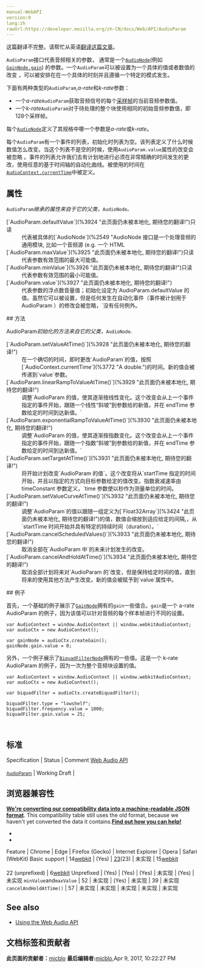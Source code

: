 ```yaml
---
manual:WebAPI
version:0
lang:zh
rawUrl:https://developer.mozilla.org/zh-CN/docs/Web/API/AudioParam
---
```




这篇翻译不完整。请帮忙从英语[翻译这篇文章](%3921 "")。






`AudioParam`接口代表音频相关的参数， 通常是一个[`AudioNode`](%2549 "AudioNode 接口是一个处理音频的通用模块, 比如一个音频源 (e.g. 一个 HTML <audio> or <video> 元素), 一个音频地址或者一个中间处理模块 (e.g. 一个过滤器如 BiquadFilterNode, 或一个音量控制器如 GainNode).")(例如[`GainNode.gain`](%3922 "An AudioParam.")) 的参数。一个`AudioParam`可以被设置为一个具体的值或者数值的改变 ，可以被安排在在一个具体的时刻并且遵循一个特定的模式发生。




下面有两种类型的`AudioParam`,<em>a-rate</em>和<em>k-rate</em>参数：


* 一个<em>a-rate</em>`AudioParam`获取音频信号的每个[采样帧](%3923 "")的当前音频参数值。
* 一个<em>k-rate</em>`AudioParam`对于待处理的整个块使用相同的初始音频参数值，即128个采样帧。


每个[`AudioNode`](%2549 "AudioNode 接口是一个处理音频的通用模块, 比如一个音频源 (e.g. 一个 HTML <audio> or <video> 元素), 一个音频地址或者一个中间处理模块 (e.g. 一个过滤器如 BiquadFilterNode, 或一个音量控制器如 GainNode).")定义了其规格中哪一个参数是<em>a-rate</em>或<em>k-rate</em>。



每个`AudioParam`有一个事件的列表，初始化时列表为空。该列表定义了什么时候数值怎么改变。当这个列表不是空的时候，使用`AudioParam.value`属性的改变会被忽略 。事件的列表允许我们去有计划地进行必须在非常精确的时间发生的更改，使用任意的基于时间轴的自动化曲线。被使用的时间在[`AudioContext.currentTime`](%3772 "A double.")中被定义。


## 属性<a name="属性"></a>


`AudioParam`<em>继承的属性来自于它的父类，</em>`AudioNode。`

<dl><dt>[`AudioParam.defaultValue`](%3924 "此页面仍未被本地化, 期待您的翻译!")只读</dt><dd>代表被具体的[`AudioNode`](%2549 "AudioNode 接口是一个处理音频的通用模块, 比如一个音频源 (e.g. 一个 HTML <audio> or <video> 元素), 一个音频地址或者一个中间处理模块 (e.g. 一个过滤器如 BiquadFilterNode, 或一个音量控制器如 GainNode).")创建的`AudioParam`的属性的初始的音量。</dd><dt>[`AudioParam.maxValue`](%3925 "此页面仍未被本地化, 期待您的翻译!")只读</dt><dd>代表参数有效范围的最大可能值。</dd><dt>[`AudioParam.minValue`](%3926 "此页面仍未被本地化, 期待您的翻译!")只读</dt><dd>代表参数有效范围的最小可能值。</dd><dt>[`AudioParam.value`](%3927 "此页面仍未被本地化, 期待您的翻译!")</dt><dd>代表参数的浮点数音量值；初始化设定为`AudioParam.defaultValue 的值。虽然它可以被设置，但是任何发生在自动化事件（事件被计划用于 AudioParam ）的修改会被忽略，`没有任何例外。</dd></dl>
## 方法<a name="方法"></a>


AudioParam<em>初始化的方法来自它的父类，</em>`AudioNode`.

<dl><dt>[`AudioParam.setValueAtTime()`](%3928 "此页面仍未被本地化, 期待您的翻译!")</dt><dd>在一个确切的时间，即时更改`AudioParam`的值，按照[`AudioContext.currentTime`](%3772 "A double.")的时间。新的值会被传递到`value`参数。</dd><dt>[`AudioParam.linearRampToValueAtTime()`](%3929 "此页面仍未被本地化, 期待您的翻译!")</dt><dd>调整`AudioParam 的值，使其逐渐按线性变化。这个改变会从上一个事件指定的事件开始，跟随一个线性“斜坡”到参数给的新值，并在 endTime 参数给定的时间到达新值。`</dd><dt>[`AudioParam.exponentialRampToValueAtTime()`](%3930 "此页面仍未被本地化, 期待您的翻译!")</dt><dd>调整`AudioParam 的值，使其逐渐按指数变化。这个改变会从上一个事件指定的事件开始，跟随一个指数“斜坡”到参数给的新值，并在 endTime 参数给定的时间到达新值。`</dd><dt>[`AudioParam.setTargetAtTime()`](%3931 "此页面仍未被本地化, 期待您的翻译!")</dt><dd>将开始计划改变`AudioParam 的值`。这个改变将从`startTime 指定的时间开始，并且以指定的方式向目标参数给定的值改变。指数衰减速率由 timeConstant 参数定义，`time 参数使以秒作为测量单位的时间。</dd><dt>[`AudioParam.setValueCurveAtTime()`](%3932 "此页面仍未被本地化, 期待您的翻译!")</dt><dd>调整`AudioParam`的值以跟随一组定义为[`Float32Array`](%3424 "此页面仍未被本地化, 期待您的翻译!")的值，数值会缩放到适应给定的间隔,，从`startTime 时间开始并具有特定的持续时间（duration）。`</dd><dt>[`AudioParam.cancelScheduledValues()`](%3933 "此页面仍未被本地化, 期待您的翻译!")</dt><dd>取消全部在`AudioParam 中`的未来计划发生的改变。</dd><dt>[`AudioParam.cancelAndHoldAtTime()`](%3934 "此页面仍未被本地化, 期待您的翻译!")</dt><dd>取消全部计划将来对`AudioParam 的`改变，但是保持给定时间的值，直到将来的使用其他方法产生改变。新的值会被赋予到`value`属性中。</dd></dl>
## 例子<a name="例子"></a>


首先，一个基础的例子展示了[`GainNode`](%2721 "增益是一个无单位量，会对所有输入声道的音频进行相应的增加。当对 GainNode 进行修改时，新的增益会通过 de-zippering 算法进行应用，以防止出现“咔嗒”的奇怪声响。")拥有的`gain`一些值合。`gain`是一个 a-rate AudioParam 的例子，因为该值可以针对音频的每个样本帧进行不同的设置。


```
var AudioContext = window.AudioContext || window.webkitAudioContext;
var audioCtx = new AudioContext();

var gainNode = audioCtx.createGain();
gainNode.gain.value = 0; 

```


另外，一个例子展示了[`BiquadFilterNode`](%2563 "BiquadFilterNode接口表示一个简单低阶滤波器(双二阶滤波器), 通过 AudioContext.createBiquadFilter() 方法创建. 它是一个能表示不同类型的过滤器，声调控制设备，图形均衡器的AudioNode .")拥有的一些值。这是一个 k-rate AudioParam 的例子，因为一次为整个音频块设置的值。


```
var AudioContext = window.AudioContext || window.webkitAudioContext;
var audioCtx = new AudioContext();

var biquadFilter = audioCtx.createBiquadFilter();

biquadFilter.type = "lowshelf";
biquadFilter.frequency.value = 1000;
biquadFilter.gain.value = 25; 
 
 

```

## 标准<a name="标准"></a>
Specification | Status | Comment 
[Web Audio API<br></br><small>AudioParam</small>](%3935 "") | Working Draft |  


## 浏览器兼容性<a name="浏览器兼容性"></a>


**[We&#39;re converting our compatibility data into a machine-readable JSON format](%3344 "")**. This compatibility table still uses the old format, because we haven&#39;t yet converted the data it contains.**[Find out how you can help!](%3392 "")**


* 
* 
Feature | Chrome | Edge | Firefox (Gecko) | Internet Explorer | Opera | Safari (WebKit) 
Basic support | 14[webkit](%3568 "The name of this feature is prefixed with 'webkit' as this browser considers it experimental") | (Yes) | [23](%3570 "Released on 2013-08-06.")(23) | 未实现 | 15[webkit](%3568 "The name of this feature is prefixed with 'webkit' as this browser considers it experimental")<br></br>22 (unprefixed) | 6[webkit](%3568 "The name of this feature is prefixed with 'webkit' as this browser considers it experimental") 
Unprefixed | (Yes) | (Yes) | (Yes) | 未实现 | (Yes) | 未实现 
`minValue`and`maxValue` | 52 | 未实现 | (Yes) | 未实现 | 39 | 未实现 
`cancelAndHoldAtTime()` | 57 | 未实现 | 未实现 | 未实现 | 未实现 | 未实现 





## See also<a name="See_also"></a>

* [Using the Web Audio API](%3811 "")



## 文档标签和贡献者
**此页面的贡献者：**[micblo](%3936 "")
**最后编辑者:**[micblo](%3936 ""),<time>Apr 9, 2017, 10:22:27 PM</time>


